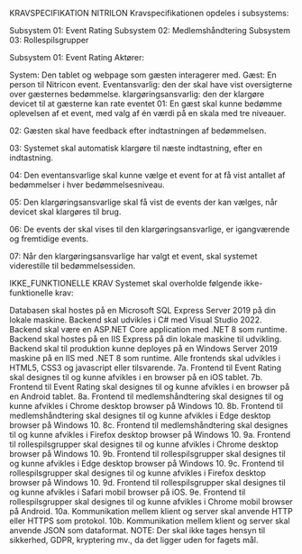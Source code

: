 KRAVSPECIFIKATION NITRILON
Kravspecifikationen opdeles i subsystems:

Subsystem 01: Event Rating Subsystem 02: Medlemshåndtering Subsystem 03: Rollespilsgrupper

Subsystem 01: Event Rating
Aktører:

System: Den tablet og webpage som gæsten interagerer med.
Gæst: En person til Nitricon event.
Eventansvarlig: den der skal have vist oversigterne over gæsternes bedømmelse.
klargøringsansvarlig: den der klargøre devicet til at gæsterne kan rate eventet 
01: En gæst skal kunne bedømme oplevelsen af et event, med valg af én værdi på en skala med tre niveauer.

02: Gæsten skal have feedback efter indtastningen af bedømmelsen.

03: Systemet skal automatisk klargøre til næste indtastning, efter en indtastning.

04: Den eventansvarlige skal kunne vælge et event for at få vist antallet af bedømmelser i hver bedømmelsesniveau.

05: Den klargøringsansvarlige skal få vist de events der kan vælges, når devicet skal klargøres til brug.

06: De events der skal vises til den klargøringsansvarlige, er igangværende og fremtidige events.

07: Når den klargøringsansvarlige har valgt et event, skal systemet viderestille til bedømmelsessiden.

IKKE_FUNKTIONELLE KRAV
Systemet skal overholde følgende ikke-funktionelle krav:

Databasen skal hostes på en Microsoft SQL Express Server 2019 på din lokale maskine.
Backend skal udvikles i C# med Visual Studio 2022.
Backend skal være en ASP.NET Core application med .NET 8 som runtime.
Backend skal hostes på en IIS Express på din lokale maskine til udvikling.
Backend skal til produktion kunne deployes på en Windows Server 2019 maskine på en IIS med .NET 8 som runtime.
Alle frontends skal udvikles i HTML5, CSS3 og javascript eller tilsvarende. 7a. Frontend til Event Rating skal designes til og kunne afvikles i en browser på en iOS tablet. 7b. Frontend til Event Rating skal designes til og kunne afvikles i en browser på en Android tablet. 8a. Frontend til medlemshåndtering skal designes til og kunne afvikles i Chrome desktop browser på Windows 10. 8b. Frontend til medlemshåndtering skal designes til og kunne afvikles i Edge desktop browser på Windows 10. 8c. Frontend til medlemshåndtering skal designes til og kunne afvikles i Firefox desktop browser på Windows 10. 9a. Frontend til rollespilsgrupper skal designes til og kunne afvikles i Chrome desktop browser på Windows 10. 9b. Frontend til rollespilsgrupper skal designes til og kunne afvikles i Edge desktop browser på Windows 10. 9c. Frontend til rollespilsgrupper skal designes til og kunne afvikles i Firefox desktop browser på Windows 10. 9d. Frontend til rollespilsgrupper skal designes til og kunne afvikles i Safari mobil browser på iOS. 9e. Frontend til rollespilsgrupper skal designes til og kunne afvikles i Chrome mobil browser på Android. 10a. Kommunikation mellem klient og server skal anvende HTTP eller HTTPS som protokol. 10b. Kommunikation mellem klient og server skal anvende JSON som dataformat.
NOTE: Der skal ikke tages hensyn til sikkerhed, GDPR, kryptering mv., da det ligger uden for fagets mål.
